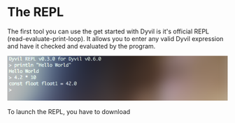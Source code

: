 # The REPL

The first tool you can use the get started with Dyvil is it's official REPL (read-evaluate-print-loop). It allows you to enter any valid Dyvil expression and have it checked and evaluated by the program.

![The REPL](repl-example-1.png)

To launch the REPL, you have to download


